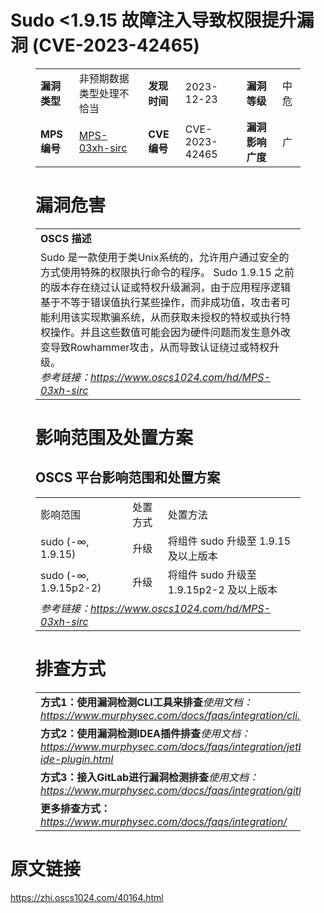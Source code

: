 # Sudo <1.9.15 故障注入导致权限提升漏洞 (CVE-2023-42465)
<figure class="wp-block-table">
    <table>
        <tbody>
        <tr>
            <td><strong>漏洞类型</strong></td>
            <td>非预期数据类型处理不恰当</td>
            <td><strong>发现时间</strong></td>
            <td>2023-12-23</td>
            <td><strong>漏洞等级</strong></td>
            <td>中危</td>
        </tr>
        <tr>
            <td><strong>MPS编号</strong></td>
            <td><a href="https://www.oscs1024.com/hd/MPS-03xh-sirc">MPS-03xh-sirc</a></td>
            <td><strong>CVE编号</strong></td>
            <td>CVE-2023-42465</td>
            <td><strong>漏洞影响广度</strong></td>
            <td>广</td>
        </tr>
        </tbody>
    </table>
</figure>


<figure class="wp-block-table">
    <h1 class="wp-block-heading">漏洞危害</h1>
    <table>
        <tbody>
        <tr>
            <td><strong>OSCS 描述</strong></td>
        </tr>
        <tr>
            <td>Sudo 是一款使用于类Unix系统的，允许用户通过安全的方式使用特殊的权限执行命令的程序。
Sudo 1.9.15 之前的版本存在绕过认证或特权升级漏洞，由于应用程序逻辑基于不等于错误值执行某些操作，而非成功值，攻击者可能利用该实现欺骗系统，从而获取未授权的特权或执行特权操作。并且这些数值可能会因为硬件问题而发生意外改变导致Rowhammer攻击，从而导致认证绕过或特权升级。<br><em>参考链接：<a
                    href="https://www.oscs1024.com/hd/MPS-03xh-sirc">https://www.oscs1024.com/hd/MPS-03xh-sirc</a></em>
            </td>
        </tr>
        </tbody>
    </table>
</figure>


<figure class="wp-block-table alignleft">
    <h1 class="wp-block-heading">影响范围及处置方案</h1>
    <h2 class="wp-block-heading"><strong>OSCS</strong> <strong>平台影响范围和处置方案</strong></h2>
    <table>
        <tbody>
        <tr>
            <td>影响范围</td>
            <td>处置方式</td>
            <td>处置方法</td>
        </tr>
        <tr><td rowspan="1">sudo (-∞, 1.9.15)</td><td>升级</td><td>将组件 sudo 升级至 1.9.15 及以上版本</td></tr><tr><td rowspan="1">sudo (-∞, 1.9.15p2-2)</td><td>升级</td><td>将组件 sudo 升级至 1.9.15p2-2 及以上版本</td></tr>
        <tr>
            <td colspan="3"><em>参考链接：</em><em><a
                    href="https://www.oscs1024.com/hd/MPS-03xh-sirc">https://www.oscs1024.com/hd/MPS-03xh-sirc</a></em></td>
        </tr>
        </tbody>
    </table>
</figure>


<figure class="wp-block-table">
    <h1 class="wp-block-heading">排查方式</h1>
    <table>
        <tbody>
        <tr>
            <td><strong>方式1：使用漏洞检测CLI工具来排查</strong><em>使用文档：<a
                    href="https://www.murphysec.com/docs/faqs/integration/cli.html">https://www.murphysec.com/docs/faqs/integration/cli.html</a></em>
            </td>
        </tr>
        <tr>
            <td><strong>方式2：使用漏洞检测IDEA插件排查</strong><em>使用文档：<a
                    href="https://www.murphysec.com/docs/faqs/integration/jetbrains-ide-plugin.html">https://www.murphysec.com/docs/faqs/integration/jetbrains-ide-plugin.html</a></em>
            </td>
        </tr>
        <tr>
            <td><strong>方式3：接入GitLab进行漏洞检测排查</strong><em>使用文档：<a
                    href="https://www.murphysec.com/docs/faqs/integration/gitlab.html">https://www.murphysec.com/docs/faqs/integration/gitlab.html</a></em>
            </td>
        </tr>
        <tr>
            <td><strong>更多排查方式：</strong><em><a
                    href="https://www.murphysec.com/docs/faqs/integration/">https://www.murphysec.com/docs/faqs/integration/</a></em>
            </td>
        </tr>
        </tbody>
    </table>
</figure>
<h1>原文链接</h1>
<p><a href="https://zhi.oscs1024.com/40164.html">https://zhi.oscs1024.com/40164.html</a></p>